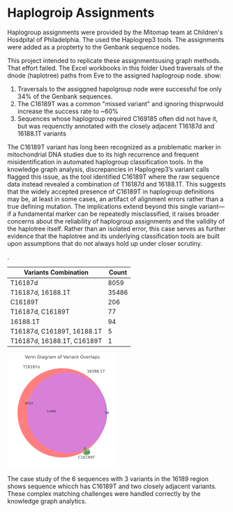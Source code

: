 # Haplogroip Assignments
 
Haplogroup assignments were provided by the Mitomap team at Children's Hosdpital of Philadelphia. The used the Haplogrep3 tools. The assignments were added as a propterty to the Genbank sequence nodes. 

This project intended to replicate these assignmentsusing graph methods. That effort failed. The Excel workbooks in this folder Used traversals of the dnode (haplotree) paths from Eve to the assigned haplogroup node. show:

<ol>
 <li>Traversals to the assiggned hapolgroup node were successful foe only 34% of the Genbank sequences.</li>
 <li>The C16189T was a common "missed variant" and ignoring thisprwould increase the success rate to ~60%</li>
 <li>Sequences whose haplogroup required C169185 often did not have it, but was requenctly annotated with the closely adjacent T16187d and 16188.1T variants </li>

</ol>
The C16189T variant has long been recognized as a problematic marker in mitochondrial DNA studies due to its high recurrence and frequent misidentification in automated haplogroup classification tools. In the knowledge graph analysis, discrepancies in Haplogrep3’s variant calls flagged this issue, as the tool identified C16189T where the raw sequence data instead revealed a combination of T16187d and 16188.1T. This suggests that the widely accepted presence of C16189T in haplogroup definitions may be, at least in some cases, an artifact of alignment errors rather than a true defining mutation. The implications extend beyond this single variant—if a fundamental marker can be repeatedly misclassified, it raises broader concerns about the reliability of haplogroup assignments and the validity of the haplotree itself. Rather than an isolated error, this case serves as further evidence that the haplotree and its underlying classification tools are built upon assumptions that do not always hold up under closer scrutiny.

.


| Variants Combination               | Count  |
|-------------------------------------|--------|
| T16187d                            | 8059   |
| T16187d, 16188.1T                   | 35486  |
| C16189T                            | 206    |
| T16187d, C16189T                    | 77     |
| 16188.1T                           | 94     |
| T16187d, C16189T, 16188.1T          | 5      |
| T16187d, 16188.1T, C16189T          | 1      |



<img src="https://github.com/waigitdas/Mitochondrial-DNA-Research/blob/main/Knowledge_Graph/images/C16189T_Veen_diagram.png" width="50%" height="50%">

The case study of the 6 sequences with 3 variants in the 16189 region shows sequence whicch has C16189T and two closely adjacent variants. These complex matching challenges were handled correctly by the knowledge graph analytics. 
